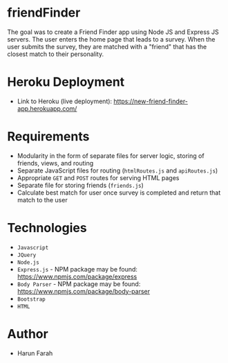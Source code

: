 # friendFinder


The goal was to create a Friend Finder app  using Node JS and Express JS servers. The user enters the home page that leads to a survey. When the user submits the survey, they are matched with a "friend" that has the closest match to their personality.

# Heroku Deployment

+ Link to Heroku (live deployment):  https://new-friend-finder-app.herokuapp.com/

# Requirements

+ Modularity in the form of separate files for server logic, storing of friends, views, and routing
+ Separate JavaScript files for routing (```htmlRoutes.js``` and ```apiRoutes.js```)
+ Appropriate ```GET``` and ```POST``` routes for serving HTML pages
+ Separate file for storing friends (```friends.js```)
+ Calculate best match for user once survey is completed and return that match to the user

# Technologies 

+ ```Javascript```
+ ```JQuery```
+ ```Node.js```
+ ```Express.js``` - NPM package may be found: https://www.npmjs.com/package/express
+ ```Body Parser``` - NPM package may be found: https://www.npmjs.com/package/body-parser
+ ```Bootstrap```
+ ```HTML```  

# Author
+ Harun Farah
